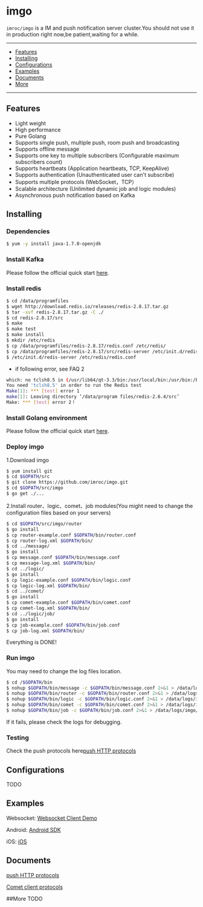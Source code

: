 imgo
==============
`imroc/imgo` is a IM and push notification server cluster.You should not use it in production right now,be patient,waiting for a while.

---------------------------------------
  * [Features](#features)
  * [Installing](#installing)
  * [Configurations](#configurations)
  * [Examples](#examples)
  * [Documents](#documents)
  * [More](#more)

---------------------------------------

## Features
 * Light weight
 * High performance
 * Pure Golang
 * Supports single push, multiple push, room push and broadcasting
 * Supports offline message
 * Supports one key to multiple subscribers (Configurable maximum subscribers count)
 * Supports heartbeats (Application heartbeats, TCP, KeepAlive)
 * Supports authentication (Unauthenticated user can't subscribe)
 * Supports multiple protocols (WebSocket，TCP）
 * Scalable architecture (Unlimited dynamic job and logic modules)
 * Asynchronous push notification based on Kafka

## Installing
### Dependencies
```sh
$ yum -y install java-1.7.0-openjdk
```

### Install Kafka

Please follow the official quick start [here](http://kafka.apache.org/documentation.html#quickstart).

### Install redis
```sh
$ cd /data/programfiles
$ wget http://download.redis.io/releases/redis-2.8.17.tar.gz
$ tar -xvf redis-2.8.17.tar.gz -C ./
$ cd redis-2.8.17/src
$ make
$ make test
$ make install
$ mkdir /etc/redis
$ cp /data/programfiles/redis-2.8.17/redis.conf /etc/redis/
$ cp /data/programfiles/redis-2.8.17/src/redis-server /etc/init.d/redis-server
$ /etc/init.d/redis-server /etc/redis/redis.conf
```
* if following error, see FAQ 2
```sh
which: no tclsh8.5 in (/usr/lib64/qt-3.3/bin:/usr/local/bin:/usr/bin:/bin:/usr/local/sbin:/usr/sbin:/sbin:/home/geffzhang/bin)
You need 'tclsh8.5' in order to run the Redis test
Make[1]: *** [test] error 1
make[1]: Leaving directory ‘/data/program files/redis-2.6.4/src’
Make: *** [test] error 2！
```

### Install Golang environment

Please follow the official quick start [here](https://golang.org/doc/install).

### Deploy imgo
1.Download imgo
```sh
$ yum install git
$ cd $GOPATH/src
$ git clone https://github.com/imroc/imgo.git
$ cd $GOPATH/src/imgo
$ go get ./...
```

2.Install router、logic、comet、job modules(You might need to change the configuration files based on your servers)
```sh
$ cd $GOPATH/src/imgo/router
$ go install
$ cp router-example.conf $GOPATH/bin/router.conf
$ cp router-log.xml $GOPATH/bin/
$ cd ../message/
$ go install
$ cp message.conf $GOPATH/bin/message.conf
$ cp message-log.xml $GOPATH/bin/
$ cd ../logic/
$ go install
$ cp logic-example.conf $GOPATH/bin/logic.conf
$ cp logic-log.xml $GOPATH/bin/
$ cd ../comet/
$ go install
$ cp comet-example.conf $GOPATH/bin/comet.conf
$ cp comet-log.xml $GOPATH/bin/
$ cd ../logic/job/
$ go install
$ cp job-example.conf $GOPATH/bin/job.conf
$ cp job-log.xml $GOPATH/bin/
```

Everything is DONE!

### Run imgo
You may need to change the log files location.
```sh
$ cd /$GOPATH/bin
$ nohup $GOPATH/bin/message -c $GOPATH/bin/message.conf 2>&1 > /data/logs/imgo/panic-message.log &
$ nohup $GOPATH/bin/router -c $GOPATH/bin/router.conf 2>&1 > /data/logs/imgo/panic-router.log &
$ nohup $GOPATH/bin/logic -c $GOPATH/bin/logic.conf 2>&1 > /data/logs/imgo/panic-logic.log &
$ nohup $GOPATH/bin/comet -c $GOPATH/bin/comet.conf 2>&1 > /data/logs/imgo/panic-comet.log &
$ nohup $GOPATH/bin/job -c $GOPATH/bin/job.conf 2>&1 > /data/logs/imgo/panic-job.log &
```

If it fails, please check the logs for debugging.

### Testing

Check the push protocols here[push HTTP protocols](./doc/push.md)

## Configurations
TODO

## Examples
Websocket: [Websocket Client Demo](https://github.com/imroc/imgo/tree/master/examples/javascript)

Android: [Android SDK](https://github.com/roamdy/imgo-sdk)

iOS: [iOS](https://github.com/roamdy/imgo-oc-sdk)

## Documents
[push HTTP protocols](./doc/en/push.md)

[Comet client protocols](./doc/en/proto.md)

##More
TODO
